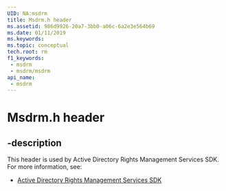 ```yaml
---
UID: NA:msdrm
title: Msdrm.h header
ms.assetid: 986d9926-20a7-3bb0-a06c-6a2e3e564b69
ms.date: 01/11/2019
ms.keywords: 
ms.topic: conceptual
tech.root: rm
f1_keywords:
 - msdrm
 - msdrm/msdrm
api_name:
 - msdrm
---
```


# Msdrm.h header


## -description

This header is used by Active Directory Rights Management Services SDK. For more information, see:

- [Active Directory Rights Management Services SDK](../_rm/index.md)

